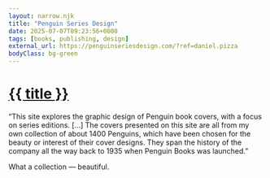 ```yaml
---
layout: narrow.njk
title: "Penguin Series Design"
date: 2025-07-07T09:23:56+0000
tags: [books, publishing, design]
external_url: https://penguinseriesdesign.com/?ref=daniel.pizza
bodyClass: bg-green
---
```


<h1><a href="{{ external_url }}">{{ title }}</a></h1>

“This site explores the graphic design of Penguin book covers, with a focus on series editions. […] The covers presented on this site are all from my own collection of about 1400 Penguins, which have been chosen for the beauty or interest of their cover designs. They span the history of the company all the way back to 1935 when Penguin Books was launched.”

What a collection — beautiful. 